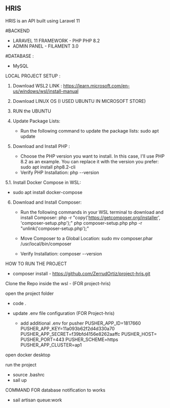 ## HRIS

HRIS is an API built using Laravel 11

#BACKEND 
  - LARAVEL 11 FRAMEWORK - PHP PHP 8.2
  - ADMIN PANEL - FILAMENT 3.0

#DATABASE :
  -  MySQL

LOCAL PROJECT SETUP : 

1. Download WSL2 
LINK : https://learn.microsoft.com/en-us/windows/wsl/install-manual

2. Download LINUX OS (I USED UBUNTU IN MICROSOFT STORE)

3. RUN the UBUNTU

4. Update Package Lists:
	 - Run the following command to update the package lists:
		 sudo apt update

5. Download and Install PHP : 
	 - Choose the PHP version you want to install. In this case, I'll use PHP 8.2 as an example. You can replace it with the version you prefer:
		 sudo apt install php8.2-cli
	 - Verify PHP Installation:
	   php --version

5.1. Install Docker Compose in WSL:
   - sudo apt install docker-compose

6. Download and Install Composer:

	- Run the following commands in your WSL terminal to download and install Composer:
			php -r "copy('https://getcomposer.org/installer', 'composer-setup.php');"
			php composer-setup.php
			php -r "unlink('composer-setup.php');"

	- Move Composer to a Global Location:
			sudo mv composer.phar /usr/local/bin/composer
	- Verify Installation:
		  composer --version


HOW TO RUN THE PROJECT
 - composer install 
		- https://github.com/ZerrudOrtiz/project-hris.git

Clone the Repo inside the wsl - (FOR project-hris)

open the project folder
 - code .
 - update .env file configuration (FOR Project-hris)
	
    - add additional .env for pusher
	PUSHER_APP_ID=1817660
	PUSHER_APP_KEY=11a093b62f2d4d330a70
	PUSHER_APP_SECRET=f39bfd4156e8262aaffc
	PUSHER_HOST=
	PUSHER_PORT=443
	PUSHER_SCHEME=https
	PUSHER_APP_CLUSTER=ap1
	
open docker desktop

run the project
 - source .bashrc
 - sail up

COMMAND FOR database notification to works 
 - sail artisan queue:work
